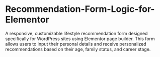 # Recommendation-Form-Logic-for-Elementor
A responsive, customizable lifestyle recommendation form designed specifically for WordPress sites using Elementor page builder. This form allows users to input their personal details and receive personalized recommendations based on their age, family status, and career stage.

